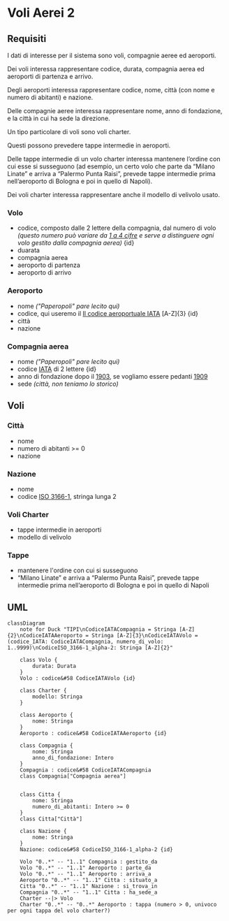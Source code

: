 # Voli Aerei 2 

## Requisiti

I dati di interesse per il sistema sono voli, compagnie aeree ed aeroporti.

Dei voli interessa rappresentare codice, durata, compagnia aerea ed aeroporti di partenza e arrivo.

Degli aeroporti interessa rappresentare codice, nome, città (con nome e numero di abitanti) e nazione.

Delle compagnie aeree interessa rappresentare nome, anno di fondazione, e la città in cui ha sede la direzione.

Un tipo particolare di voli sono voli charter. 

Questi possono prevedere tappe intermedie in aeroporti. 

Delle tappe intermedie di un volo charter interessa mantenere l’ordine con cui esse si susseguono (ad esempio, un certo volo che parte da “Milano Linate” e arriva a “Palermo Punta Raisi”, prevede tappe intermedie prima nell’aeroporto di Bologna e poi in quello di Napoli). 

Dei voli charter interessa rappresentare anche il modello di velivolo usato.

### Volo

- codice, composto dalle 2 lettere della compagnia, dal numero di volo _(questo numero può variare da [1 a 4 cifre](https://it.wikipedia.org/wiki/Numero_di_volo) e serve a distinguere ogni volo gestito dalla compagnia aerea)_ {id}
- duarata
- compagnia aerea
- aeroporto di partenza
- aeroporto di arrivo


### Aeroporto

- nome _("Paperopoli" pare lecito qui)_
- codice, qui useremo il [Il codice aeroportuale IATA](https://it.wikipedia.org/wiki/Codice_aeroportuale_IATA) [A-Z]{3} {id}
- città
- nazione


### Compagnia aerea 

- nome _("Paperopoli" pare lecito qui)_
- codice [IATA](https://www.uniquevisitor.it/magazine/codici-voli-compagnie-aeree.php) di 2 lettere {id}
- anno di fondazione dopo il [1903](https://www.corriere.it/tecnologia/23_dicembre_17/il-primo-volo-dei-fratelli-wright-ha-decollato-120-anni-fa-e-duro-solo-12-secondi-f737b3c3-be79-475b-89c2-de129a206xlk.shtml), se vogliamo essere pedanti [1909](https://it.wikipedia.org/wiki/Compagnia_aerea#DELAG,\_la_prima_compagnia_aerea_del_mondo)
- sede _(città, non teniamo lo storico)_

## Voli

### Città

- nome
- numero di abitanti >= 0 
- nazione 

### Nazione
- nome
- codice [ISO 3166-1](https://it.wikipedia.org/wiki/ISO_3166-1), stringa lunga 2

### Voli Charter
- tappe intermedie in aeroporti
- modello di velivolo

### Tappe
- mantenere l'ordine con cui si susseguono
- “Milano Linate” e arriva a “Palermo Punta Raisi”, prevede tappe intermedie prima nell’aeroporto di Bologna e poi in quello di Napoli

## UML

```mermaid
classDiagram
    note for Duck "TIPI\nCodiceIATACompagnia = Stringa [A-Z]{2}\nCodiceIATAAeroporto = Stringa [A-Z]{3}\nCodiceIATAVolo = (codice_IATA: CodiceIATACompagnia, numero_di_volo: 1..9999)\nCodiceISO_3166-1_alpha-2: Stringa [A-Z]{2}"

    class Volo {
        durata: Durata 
    }
    Volo : codice&#58 CodiceIATAVolo {id}

    class Charter {
        modello: Stringa
    }

    class Aeroporto {
        nome: Stringa
    } 
    Aeroporto : codice&#58 CodiceIATAAeroporto {id}

    class Compagnia {
        nome: Stringa
        anno_di_fondazione: Intero
    }
    Compagnia : codice&#58 CodiceIATACompagnia 
    class Compagnia["Compagnia aerea"]


    class Citta {
        nome: Stringa
        numero_di_abitanti: Intero >= 0
    }
    class Citta["Città"]

    class Nazione {
        nome: Stringa
    }
    Nazione: codice&#58 CodiceISO_3166-1_alpha-2 {id}

    Volo "0..*" -- "1..1" Compagnia : gestito_da
    Volo "0..*" -- "1..1" Aeroporto : parte_da
    Volo "0..*" -- "1..1" Aeroporto : arriva_a 
    Aeroporto "0..*" -- "1..1" Citta : situato_a
    Citta "0..*" -- "1..1" Nazione : si_trova_in
    Compagnia "0..*" -- "1..1" Citta : ha_sede_a 
    Charter --|> Volo
    Charter "0..*" -- "0..*" Aeroporto : tappa (numero > 0, univoco per ogni tappa del volo charter?)
```
